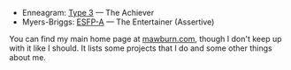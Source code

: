 - Enneagram: [Type 3](https://www.enneagraminstitute.com/type-3) — The Achiever
- Myers-Briggs: [ESFP-A](https://www.16personalities.com/esfp-personality) — The Entertainer (Assertive)

You can find my main home page at [mawburn.com](https://mawburn.com), though I don't keep up with it like I should. It lists some projects that I do and some other things about me. 
